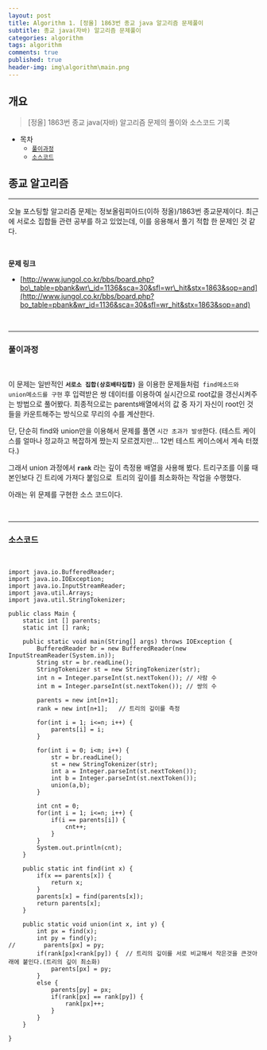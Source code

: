 ```yaml
---
layout: post
title: Algorithm 1. [정올] 1863번 종교 java 알고리즘 문제풀이
subtitle: 종교 java(자바) 알고리즘 문제풀이
categories: algorithm
tags: algorithm
comments: true
published: true
header-img: img\algorithm\main.png
---
```


## 개요
> [정올] 1863번 종교 java(자바) 알고리즘 문제의 풀이와 소스코드 기록
  
- 목차
	- [`풀이과정`](#mvc-pattern)
	- [`소스코드`](#model1-pattern)
  
## 종교 알고리즘
---
오늘 포스팅할 알고리즘 문제는 정보올림피아드(이하 정올)/1863번 종교문제이다. 최근에 서로소 집합들 관련 공부를 하고 있었는데, 이를 응용해서 풀기 적합 한 문제인 것 같다.


<br>

**문제 링크**

- [http://www.jungol.co.kr/bbs/board.php?bo\_table=pbank&wr\_id=1136&sca=30&sfl=wr\_hit&stx=1863&sop=and](http://www.jungol.co.kr/bbs/board.php?bo_table=pbank&wr_id=1136&sca=30&sfl=wr_hit&stx=1863&sop=and)

<br>

---
### **풀이과정**

<br>

이 문제는 일반적인 **`서로소 집합(상호배타집합)`** 을 이용한 문제들처럼` find메소드와 union메소드를 구현` 후 입력받은 쌍 데이터를 이용하여 실시간으로 root값을 갱신시켜주는 방법으로 풀어봤다. 최종적으로는 parents배열에서의 값 중 자기 자신이 root인 것들을 카운트해주는 방식으로 무리의 수를 계산한다.

단, 단순히 find와 union만을 이용해서 문제를 풀면 `시간 초과가 발생`한다. (테스트 케이스를 얼마나 정교하고 복잡하게 짰는지 모르겠지만... 12번 테스트 케이스에서 계속 터졌다.)

그래서 union 과정에서 **`rank`** 라는 깊이 측정용 배열을 사용해 봤다. 트리구조를 이룰 때 본인보다 긴 트리에 가져다 붙임으로  트리의 깊이를 최소화하는 작업을 수행했다.

아래는 위 문제를 구현한 소스 코드이다. 

<br>

---
### **소스코드**

<br>

```
import java.io.BufferedReader;
import java.io.IOException;
import java.io.InputStreamReader;
import java.util.Arrays;
import java.util.StringTokenizer;
 
public class Main {
    static int [] parents;
    static int [] rank;
 
    public static void main(String[] args) throws IOException {
        BufferedReader br = new BufferedReader(new InputStreamReader(System.in));
        String str = br.readLine();
        StringTokenizer st = new StringTokenizer(str);
        int n = Integer.parseInt(st.nextToken()); // 사람 수
        int m = Integer.parseInt(st.nextToken()); // 쌍의 수
        
        parents = new int[n+1];
        rank = new int[n+1];   // 트리의 깊이를 측정
        
        for(int i = 1; i<=n; i++) {
            parents[i] = i;
        }
        
        for(int i = 0; i<m; i++) {
            str = br.readLine();
            st = new StringTokenizer(str);
            int a = Integer.parseInt(st.nextToken()); 
            int b = Integer.parseInt(st.nextToken()); 
            union(a,b);
        }
        
        int cnt = 0;
        for(int i = 1; i<=n; i++) {
            if(i == parents[i]) {
                cnt++;
            }
        }
        System.out.println(cnt);
    }
    
    public static int find(int x) {
        if(x == parents[x]) {
            return x;
        }
        parents[x] = find(parents[x]);
        return parents[x];
    }
    
    public static void union(int x, int y) {
        int px = find(x);
        int py = find(y);
//        parents[px] = py;
        if(rank[px]<rank[py]) {  // 트리의 깊이를 서로 비교해서 작은것을 큰것아래에 붙인다.(트리의 깊이 최소화)
            parents[px] = py;  
        }
        else {
            parents[py] = px;
            if(rank[px] == rank[py]) {
                rank[px]++;
            }
        }
    }
 
}

```
